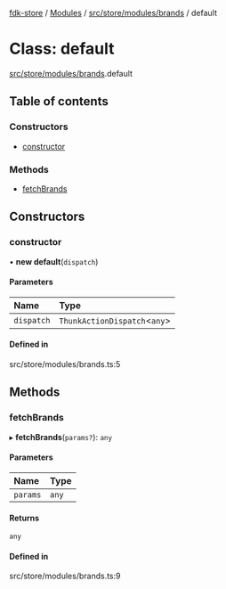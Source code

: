 [fdk-store](../README.md) / [Modules](../modules.md) / [src/store/modules/brands](../modules/src_store_modules_brands.md) / default

# Class: default

[src/store/modules/brands](../modules/src_store_modules_brands.md).default

## Table of contents

### Constructors

- [constructor](src_store_modules_brands.default.md#constructor)

### Methods

- [fetchBrands](src_store_modules_brands.default.md#fetchbrands)

## Constructors

### constructor

• **new default**(`dispatch`)

#### Parameters

| Name | Type |
| :------ | :------ |
| `dispatch` | `ThunkActionDispatch`<`any`\> |

#### Defined in

src/store/modules/brands.ts:5

## Methods

### fetchBrands

▸ **fetchBrands**(`params?`): `any`

#### Parameters

| Name | Type |
| :------ | :------ |
| `params` | `any` |

#### Returns

`any`

#### Defined in

src/store/modules/brands.ts:9
